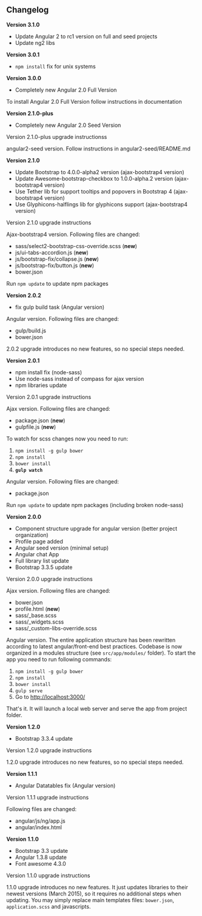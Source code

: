 
Changelog
---------

**Version 3.1.0**

  - Update Angular 2 to rc1 version on full and seed projects
  - Update ng2 libs

**Version 3.0.1**

  - `npm install` fix for unix systems

**Version 3.0.0**

  - Completely new Angular 2.0 Full Version

To install Angular 2.0 Full Version follow instructions in documentation

**Version 2.1.0-plus**

  - Completely new Angular 2.0 Seed Version

Version 2.1.0-plus upgrade instructionss

angular2-seed version. Follow instructions in angular2-seed/README.md

**Version 2.1.0**

  - Update Bootstrap to 4.0.0-alpha2 version (ajax-bootstrap4 version)
  - Update Awesome-bootstrap-checkbox to 1.0.0-alpha.2 version (ajax-bootstrap4 version)
  - Use Tether lib for support tooltips and popovers in Bootstrap 4 (ajax-bootstrap4 version)
  - Use Glyphicons-halflings lib for glyphicons support (ajax-bootstrap4 version)

Version 2.1.0 upgrade instructions

Ajax-bootstrap4 version. Following files are changed:

  - sass/select2-bootstrap-css-override.scss (**new**)
  - js/ui-tabs-accordion.js (**new**)
  - js/bootstrap-fix/collapse.js (**new**)
  - js/bootstrap-fix/button.js (**new**)
  - bower.json

Run `npm update` to update npm packages

**Version 2.0.2**

  - fix gulp build task (Angular version)

Angular version. Following files are changed:

  - gulp/build.js
  - bower.json

2.0.2 upgrade introduces no new features, so no special steps needed.

**Version 2.0.1**

  - npm install fix (node-sass)
  - Use node-sass instead of compass for ajax version
  - npm libraries update

Version 2.0.1 upgrade instructions

Ajax version. Following files are changed:

  - package.json (**new**)
  - gulpfile.js (**new**)

To watch for scss changes now you need to run:

  1. `npm install -g gulp bower`
  2. `npm install`
  3. `bower install`
  4. **`gulp watch`**

Angular version. Following files are changed:

  - package.json

Run `npm update` to update npm packages (including broken node-sass)

**Version 2.0.0**

  - Component structure upgrade for angular version (better project organization)
  - Profile page added
  - Angular seed version (minimal setup)
  - Angular chat App
  - Full library list update
  - Bootstrap 3.3.5 update


Version 2.0.0 upgrade instructions

Ajax version. Following files are changed:

  - bower.json
  - profile.html (**new**)
  - sass/_base.scss
  - sass/_widgets.scss
  - sass/_custom-libs-override.scss

Angular version. The entire application structure has been rewritten according to latest angular/front-end best practices.
Codebase is now organized in a modules structure (see `src/app/modules/` folder). To start the app you need to run
following commands:

  1. `npm install -g gulp bower`
  2. `npm install`
  3. `bower install`
  4. `gulp serve`
  5. Go to [http://localhost:3000/](http://localhost:3000/)

That's it. It will launch a local web server and serve the app from project folder.


**Version 1.2.0**

  - Bootstrap 3.3.4 update

Version 1.2.0 upgrade instructions

1.2.0 upgrade introduces no new features, so no special steps needed.

**Version 1.1.1**

  - Angular Datatables fix (Angular version)

Version 1.1.1 upgrade instructions

Following files are changed:

  - angular/js/ng/app.js
  - angular/index.html


**Version 1.1.0**

  - Bootstrap 3.3 update
  - Angular 1.3.8 update
  - Font awesome 4.3.0

Version 1.1.0 upgrade instructions

1.1.0 upgrade introduces no new features. It just updates libraries to their newest versions (March 2015), so it requires no additional steps when updating.
You may simply replace main templates files: `bower.json`, `application.scss` and javascripts.